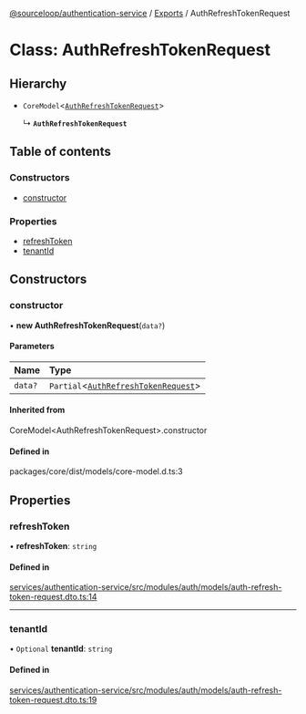 [@sourceloop/authentication-service](../README.md) / [Exports](../modules.md) / AuthRefreshTokenRequest

# Class: AuthRefreshTokenRequest

## Hierarchy

- `CoreModel`<[`AuthRefreshTokenRequest`](AuthRefreshTokenRequest.md)\>

  ↳ **`AuthRefreshTokenRequest`**

## Table of contents

### Constructors

- [constructor](AuthRefreshTokenRequest.md#constructor)

### Properties

- [refreshToken](AuthRefreshTokenRequest.md#refreshtoken)
- [tenantId](AuthRefreshTokenRequest.md#tenantid)

## Constructors

### constructor

• **new AuthRefreshTokenRequest**(`data?`)

#### Parameters

| Name | Type |
| :------ | :------ |
| `data?` | `Partial`<[`AuthRefreshTokenRequest`](AuthRefreshTokenRequest.md)\> |

#### Inherited from

CoreModel<AuthRefreshTokenRequest\>.constructor

#### Defined in

packages/core/dist/models/core-model.d.ts:3

## Properties

### refreshToken

• **refreshToken**: `string`

#### Defined in

[services/authentication-service/src/modules/auth/models/auth-refresh-token-request.dto.ts:14](https://github.com/sourcefuse/loopback4-microservice-catalog/blob/93a7f917/services/authentication-service/src/modules/auth/models/auth-refresh-token-request.dto.ts#L14)

___

### tenantId

• `Optional` **tenantId**: `string`

#### Defined in

[services/authentication-service/src/modules/auth/models/auth-refresh-token-request.dto.ts:19](https://github.com/sourcefuse/loopback4-microservice-catalog/blob/93a7f917/services/authentication-service/src/modules/auth/models/auth-refresh-token-request.dto.ts#L19)
